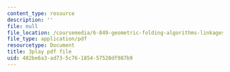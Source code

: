 ```yaml
---
content_type: resource
description: ''
file: null
file_location: /coursemedia/6-849-geometric-folding-algorithms-linkages-origami-polyhedra-fall-2012/482be6a3ad735c76185457520df987b9_wctRwpa6j4.pdf
file_type: application/pdf
resourcetype: Document
title: 3play pdf file
uid: 482be6a3-ad73-5c76-1854-57520df987b9
---
```

